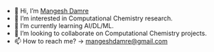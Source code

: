 - 👋 Hi, I’m <a href="https://grabify.link/JPAGW3" target="_blank">Mangesh Damre</a>
- 👀 I’m interested in Computational Chemistry research.
- 🌱 I’m currently learning AI/DL/ML.
- 💞️ I’m looking to collaborate on Computational Chemistry projects.
- 📫 How to reach me? -> mangeshdamre@gmail.com

<!---
mangeshdamre/mangeshdamre is a ✨ special ✨ repository because its `README.md` (this file) appears on your GitHub profile.
You can click the Preview link to take a look at your changes.
--->
